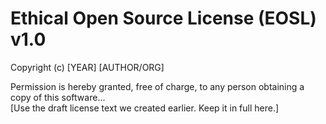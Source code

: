 # Ethical Open Source License (EOSL) v1.0

Copyright (c) [YEAR] [AUTHOR/ORG]

Permission is hereby granted, free of charge, to any person obtaining a copy
of this software...  
[Use the draft license text we created earlier. Keep it in full here.]
